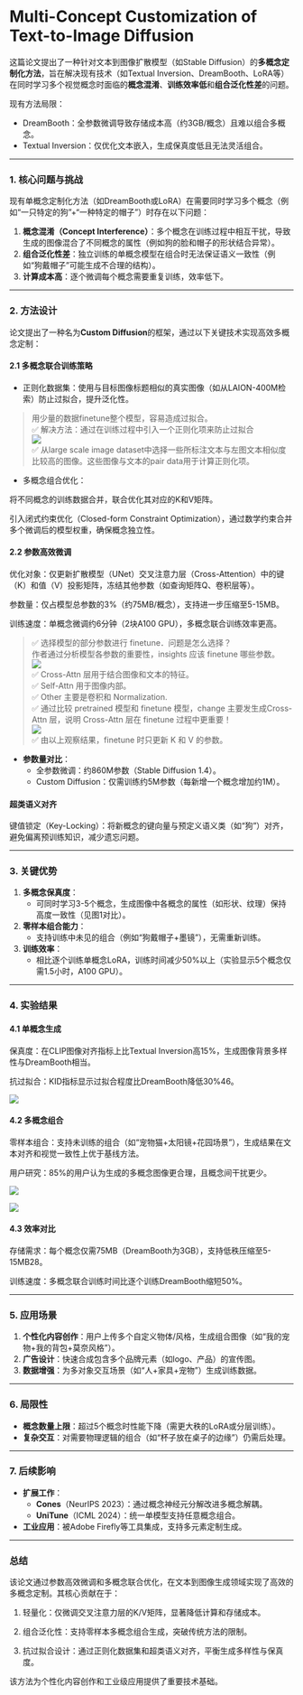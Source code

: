 # Multi-Concept Customization of Text-to-Image Diffusion

这篇论文提出了一种针对文本到图像扩散模型（如Stable Diffusion）的**多概念定制化方法**，旨在解决现有技术（如Textual Inversion、DreamBooth、LoRA等）在同时学习多个视觉概念时面临的**概念混淆**、**训练效率低**和**组合泛化性差**的问题。

现有方法局限：  
- DreamBooth：全参数微调导致存储成本高（约3GB/概念）且难以组合多概念。
- Textual Inversion：仅优化文本嵌入，生成保真度低且无法灵活组合。
---

### **1. 核心问题与挑战**
现有单概念定制化方法（如DreamBooth或LoRA）在需要同时学习多个概念（例如“一只特定的狗”+“一种特定的帽子”）时存在以下问题：
1. **概念混淆（Concept Interference）**：多个概念在训练过程中相互干扰，导致生成的图像混合了不同概念的属性（例如狗的脸和帽子的形状结合异常）。
2. **组合泛化性差**：独立训练的单概念模型在组合时无法保证语义一致性（例如“狗戴帽子”可能生成不合理的结构）。
3. **计算成本高**：逐个微调每个概念需要重复训练，效率低下。

---

### **2. 方法设计**
论文提出了一种名为**Custom Diffusion**的框架，通过以下关键技术实现高效多概念定制：

#### **2.1 多概念联合训练策略**

- 正则化数据集：使用与目标图像标题相似的真实图像（如从LAION-400M检索）防止过拟合，提升泛化性。

> 用少量的数据finetune整个模型，容易造成过拟合。    
> &#x2705; 解决方法：通过在训练过程中引入一个正则化项来防止过拟合   
![](./assets/D2-47.png)   
> &#x2705; 从large scale image dataset中选择一些所标注文本与左图文本相似度比较高的图像。这些图像与文本的pair data用于计算正则化项。

- 多概念组合优化：

将不同概念的训练数据合并，联合优化其对应的K和V矩阵。

引入闭式约束优化（Closed-form Constraint Optimization），通过数学约束合并多个微调后的模型权重，确保概念独立性。

#### **2.2 参数高效微调**

优化对象：仅更新扩散模型（UNet）交叉注意力层（Cross-Attention）中的键（K）和值（V）投影矩阵，冻结其他参数（如查询矩阵Q、卷积层等）。

参数量：仅占模型总参数的3%（约75MB/概念），支持进一步压缩至5-15MB。

训练速度：单概念微调约6分钟（2块A100 GPU），多概念联合训练效率更高。

> &#x2705; 选择模型的部分参数进行 finetune．问题是怎么选择？    
作者通过分析模型各参数的重要性，insights 应该 finetune 哪些参数。   
> ![](./assets/D2-45.png)   
> &#x2705; Cross-Attn 层用于结合图像和文本的特征。     
> &#x2705; Self-Attn 用于图像内部。    
> &#x2705; Other 主要是卷积和 Normalization.    
> &#x2705; 通过比较 pretrained 模型和 finetune 模型，change 主要发生成Cross-Attn 层，说明 Cross-Attn 层在 finetune 过程中更重要！    
> ![](./assets/D2-46.png)     
> &#x2705; 由以上观察结果，finetune 时只更新 K 和 V 的参数。    

- **参数量对比**：
  - 全参数微调：约860M参数（Stable Diffusion 1.4）。
  - Custom Diffusion：仅需训练约5M参数（每新增一个概念增加约1M）。

#### **超类语义对齐**

键值锁定（Key-Locking）：将新概念的键向量与预定义语义类（如“狗”）对齐，避免偏离预训练知识，减少遗忘问题。




---

### **3. 关键优势**
1. **多概念保真度**：  
   - 可同时学习3-5个概念，生成图像中各概念的属性（如形状、纹理）保持高度一致性（见图1对比）。
2. **零样本组合能力**：  
   - 支持训练中未见的组合（例如“狗戴帽子+墨镜”），无需重新训练。
3. **训练效率**：  
   - 相比逐个训练单概念LoRA，训练时间减少50%以上（实验显示5个概念仅需1.5小时，A100 GPU）。

---

### **4. 实验结果**
#### 4.1 单概念生成
保真度：在CLIP图像对齐指标上比Textual Inversion高15%，生成图像背景多样性与DreamBooth相当。

抗过拟合：KID指标显示过拟合程度比DreamBooth降低30%46。

![](./assets/D2-50.png)   

#### 4.2 多概念组合

零样本组合：支持未训练的组合（如“宠物猫+太阳镜+花园场景”），生成结果在文本对齐和视觉一致性上优于基线方法。

用户研究：85%的用户认为生成的多概念图像更合理，且概念间干扰更少。

![](./assets/D2-53.png)    

![](./assets/D2-54.png) 

#### 4.3 效率对比
存储需求：每个概念仅需75MB（DreamBooth为3GB），支持低秩压缩至5-15MB28。

训练速度：多概念联合训练时间比逐个训练DreamBooth缩短50%。

---

### **5. 应用场景**
1. **个性化内容创作**：用户上传多个自定义物体/风格，生成组合图像（如“我的宠物+我的背包+莫奈风格”）。
2. **广告设计**：快速合成包含多个品牌元素（如logo、产品）的宣传图。
3. **数据增强**：为多对象交互场景（如“人+家具+宠物”）生成训练数据。

---

### **6. 局限性**
- **概念数量上限**：超过5个概念时性能下降（需更大秩的LoRA或分层训练）。
- **复杂交互**：对需要物理逻辑的组合（如“杯子放在桌子的边缘”）仍需后处理。

---

### **7. 后续影响**
- **扩展工作**：  
  - **Cones**（NeurIPS 2023）：通过概念神经元分解改进多概念解耦。  
  - **UniTune**（ICML 2024）：统一单模型支持任意概念组合。  
- **工业应用**：被Adobe Firefly等工具集成，支持多元素定制生成。

---

### **总结**
该论文通过参数高效微调和多概念联合优化，在文本到图像生成领域实现了高效的多概念定制。其核心贡献在于：

1. 轻量化：仅微调交叉注意力层的K/V矩阵，显著降低计算和存储成本。

2. 组合泛化性：支持零样本多概念组合生成，突破传统方法的限制。

3. 抗过拟合设计：通过正则化数据集和超类语义对齐，平衡生成多样性与保真度。

该方法为个性化内容创作和工业级应用提供了重要技术基础。